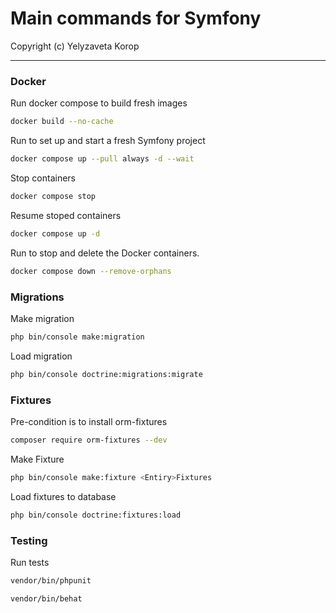 # Main commands for Symfony

Copyright (c) Yelyzaveta Korop

---

### Docker

Run docker compose to build fresh images
```bash
docker build --no-cache 
```

Run to set up and start a fresh Symfony project
```bash
docker compose up --pull always -d --wait
```

Stop containers
```bash
docker compose stop
```

Resume stoped containers
```bash
docker compose up -d
```

Run to stop and delete the Docker containers.
```bash
docker compose down --remove-orphans
```

### Migrations

Make migration

```bash
php bin/console make:migration
```

Load migration

```bash
php bin/console doctrine:migrations:migrate
```

### Fixtures

Pre-condition is to install orm-fixtures

```bash
composer require orm-fixtures --dev
```

Make Fixture

```bash
php bin/console make:fixture <Entiry>Fixtures
```

Load fixtures to database

```bash
php bin/console doctrine:fixtures:load
```

### Testing

Run tests

```bash
vendor/bin/phpunit
```

```bash
vendor/bin/behat
```
